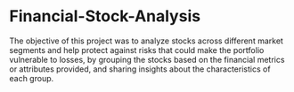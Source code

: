 # Financial-Stock-Analysis
The objective of this project was to analyze stocks across different market segments and help protect against risks that could make the portfolio vulnerable to losses, 
by grouping the stocks based on the financial metrics or attributes provided, and sharing insights about the characteristics of each group.

